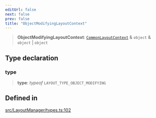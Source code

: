 ```yaml
---
editUrl: false
next: false
prev: false
title: "ObjectModifyingLayoutContext"
---
```


> **ObjectModifyingLayoutContext**: [`CommonLayoutContext`](/api/type-aliases/commonlayoutcontext/) & `object` & `object` \| `object`

## Type declaration

### type

> **type**: *typeof* `LAYOUT_TYPE_OBJECT_MODIFYING`

## Defined in

[src/LayoutManager/types.ts:102](https://github.com/fabricjs/fabric.js/blob/v6.0.0-rc4/src/LayoutManager/types.ts#L102)
